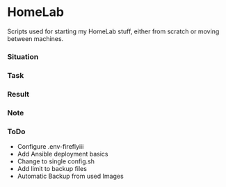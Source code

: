 # HomeLab
Scripts used for starting my HomeLab stuff, either from scratch or moving between machines.
### Situation


### Task


### Result


### Note

### ToDo
- Configure .env-fireflyiii
- Add Ansible deployment basics
- Change to single config.sh
- Add limit to backup files
- Automatic Backup from used Images
